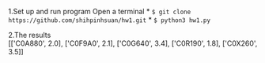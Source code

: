 1.Set up and run program
    Open a terminal
    * `$ git clone https://github.com/shihpinhsuan/hw1.git`
    * `$ python3 hw1.py`

2.The results <br>
    [['C0A880', 2.0], ['C0F9A0', 2.1], ['C0G640', 3.4], ['C0R190', 1.8], ['C0X260', 3.5]]
